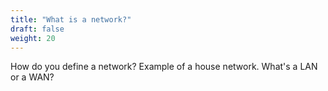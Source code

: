 ```yaml
---
title: "What is a network?"
draft: false
weight: 20
---
```


How do you define a network?
Example of a house network.
What's a LAN or a WAN?


